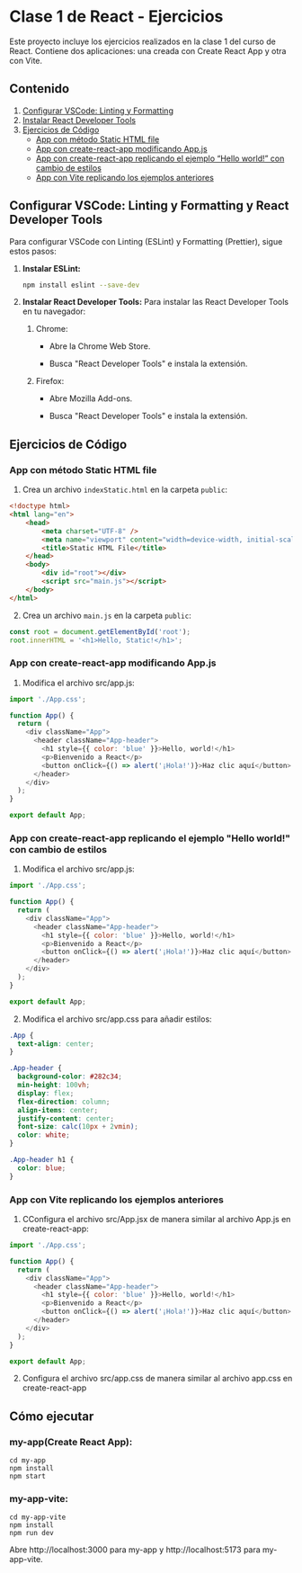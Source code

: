 # Clase 1 de React - Ejercicios

Este proyecto incluye los ejercicios realizados en la clase 1 del curso de React. Contiene dos aplicaciones: una creada con Create React App y otra con Vite.

## Contenido

1. [Configurar VSCode: Linting y Formatting](#configurar-vscode-linting-y-formatting)
2. [Instalar React Developer Tools](#instalar-react-developer-tools)
3. [Ejercicios de Código](#ejercicios-de-código)
    - [App con método Static HTML file](#app-con-método-static-html-file)
    - [App con create-react-app modificando App.js](#app-con-create-react-app-modificando-appjs)
    - [App con create-react-app replicando el ejemplo “Hello world!” con cambio de estilos](#app-con-create-react-app-replicando-el-ejemplo-hello-world-con-cambio-de-estilos)
    - [App con Vite replicando los ejemplos anteriores](#app-con-vite-replicando-los-ejemplos-anteriores)

## Configurar VSCode: Linting y Formatting y React Developer Tools

Para configurar VSCode con Linting (ESLint) y Formatting (Prettier), sigue estos pasos:

1. **Instalar ESLint:**
    ```bash
    npm install eslint --save-dev
    ```
2. **Instalar React Developer Tools:**
   Para instalar las React Developer Tools en tu navegador:

    1. Chrome:

        - Abre la Chrome Web Store.

        - Busca "React Developer Tools" e instala la extensión.

    2. Firefox:

        - Abre Mozilla Add-ons.

        - Busca "React Developer Tools" e instala la extensión.

## Ejercicios de Código

### App con método Static HTML file

1. Crea un archivo `indexStatic.html` en la carpeta `public`:

```html
<!doctype html>
<html lang="en">
	<head>
		<meta charset="UTF-8" />
		<meta name="viewport" content="width=device-width, initial-scale=1.0" />
		<title>Static HTML File</title>
	</head>
	<body>
		<div id="root"></div>
		<script src="main.js"></script>
	</body>
</html>
```

2. Crea un archivo `main.js` en la carpeta `public`:

```Javascript
const root = document.getElementById('root');
root.innerHTML = '<h1>Hello, Static!</h1>';
```

### App con create-react-app modificando App.js

1. Modifica el archivo src/app.js:

```Javascript
import './App.css';

function App() {
  return (
    <div className="App">
      <header className="App-header">
        <h1 style={{ color: 'blue' }}>Hello, world!</h1>
        <p>Bienvenido a React</p>
        <button onClick={() => alert('¡Hola!')}>Haz clic aquí</button>
      </header>
    </div>
  );
}

export default App;
```

### App con create-react-app replicando el ejemplo "Hello world!" con cambio de estilos

1. Modifica el archivo src/app.js:

```Javascript
import './App.css';

function App() {
  return (
    <div className="App">
      <header className="App-header">
        <h1 style={{ color: 'blue' }}>Hello, world!</h1>
        <p>Bienvenido a React</p>
        <button onClick={() => alert('¡Hola!')}>Haz clic aquí</button>
      </header>
    </div>
  );
}

export default App;
```

2. Modifica el archivo src/app.css para añadir estilos:

```Css
.App {
  text-align: center;
}

.App-header {
  background-color: #282c34;
  min-height: 100vh;
  display: flex;
  flex-direction: column;
  align-items: center;
  justify-content: center;
  font-size: calc(10px + 2vmin);
  color: white;
}

.App-header h1 {
  color: blue;
}
```

### App con Vite replicando los ejemplos anteriores

1. CConfigura el archivo src/App.jsx de manera similar al archivo App.js en create-react-app:

```Javascript
import './App.css';

function App() {
  return (
    <div className="App">
      <header className="App-header">
        <h1 style={{ color: 'blue' }}>Hello, world!</h1>
        <p>Bienvenido a React</p>
        <button onClick={() => alert('¡Hola!')}>Haz clic aquí</button>
      </header>
    </div>
  );
}

export default App;
```

2. Configura el archivo src/app.css de manera similar al archivo app.css en create-react-app

## Cómo ejecutar

### my-app(Create React App):

```
cd my-app
npm install
npm start
```

### my-app-vite:

```
cd my-app-vite
npm install
npm run dev
```

Abre http://localhost:3000 para my-app y http://localhost:5173 para my-app-vite.
